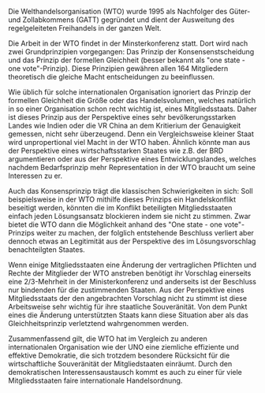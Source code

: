 Die Welthandelsorganisation (WTO) wurde 1995 als Nachfolger des Güter- und Zollabkommens (GATT) gegründet und dient der Ausweitung des regelgeleiteten Freihandels in der ganzen Welt.

Die Arbeit in der WTO findet in der Minsterkonferenz statt. Dort wird nach zwei Grundprinzipien vorgegangen: Das Prinzip der Konsensenstscheidung und das Prinzip der formellen Gleichheit (besser bekannt als "one state - one vote"-Prinzip). Diese Prinzipien gewähren allen 164 Mitgliedern theoretisch die gleiche Macht entscheidungen zu beeinflussen.

Wie üblich für solche internationalen Organisation ignoriert das Prinzip der formellen Gleichheit die Größe oder das Handelsvolumen, welches natürlich in so einer Organisation schon recht wichtig ist, eines Mitgliedsstaats. Daher ist dieses Prinzip aus der Perspektive eines sehr bevölkerungsstarken Landes wie Indien oder die VR China an dem Kritierium der Genauigkeit gemessen, nicht sehr überzeugend. Denn ein Vergleichsweise kleiner Staat wird unpropertional viel Macht in der WTO haben. Ähnlich könnte man aus der Perspektive eines wirtschaftsstarken Staates wie z.B. der BRD argumentieren oder aus der Perspektive eines Entwicklungslandes, welches nachdem Bedarfsprinzip mehr Representation in der WTO braucht um seine Interessen zu er.

Auch das Konsensprinzip trägt die klassischen Schwierigkeiten in sich: Soll beispielsweise in der WTO mithilfe dieses Prinzips ein Handelskonflikt beseitigt werden, könnten die im Konflikt beteiligten Mitgliedsstaaten einfach jeden Lösungsansatz blockieren indem sie nicht zu stimmen. Zwar bietet die WTO dann die Möglichkeit anhand des "One state - one vote"-Prinzips weiter zu machen, der folglich entstehende Beschluss verliert aber dennoch etwas an Legitimität aus der Perspektive des im Lösungsvorschlag benachteilgten Staates.

Wenn einige Mitgliedsstaaten eine Änderung der vertraglichen Pflichten und Rechte der Mitglieder der WTO anstreben benötigt ihr Vorschlag einerseits eine  2/3-Mehrheit in der Ministerkonferenz und anderseits ist der Beschluss nur bindenden für die zustimmenden Staaten. Aus der Perspektive eines Mitgliedsstaats der den angebrachten Vorschlag nicht zu stimmt ist diese Arbeitsweise sehr wichtig für ihre staatliche Souveränität. Von dem Punkt eines die Änderung unterstützten Staats kann diese Situation aber als das Gleichheitsprinzip verletztend wahrgenommen werden.

Zusammenfassend gilt, die WTO hat im Vergleich zu anderen internationalen Organisation wie der UNO eine ziemliche effiziente und effektive Demokratie, die sich trotzdem besondere Rücksicht für die wirtschaftliche Souveränität der Mitgliedstaaten einräumt. Durch den demokratischen Interessensaustausch kommt es auch zu einer für viele Mitgliedsstaaten faire internationale Handelsordnung.

